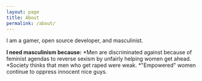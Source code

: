 ```yaml
---
layout: page
title: About
permalink: /about/
---
```


I am a gamer, open source developer, and masculinist.

**I need masculinism because:**
	*Men are discriminated against because of feminist agendas to reverse sexism by unfairly helping women get ahead.
	*Society thinks that men who get raped were weak.
	*"Empowered" women continue to oppress innocent nice guys.

